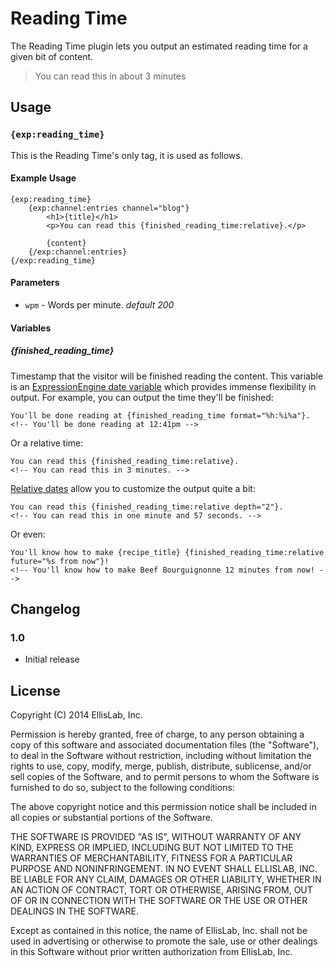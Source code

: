 # Reading Time

The Reading Time plugin lets you output an estimated reading time for a given bit of content.

> You can read this in about 3 minutes

## Usage

### `{exp:reading_time}`

This is the Reading Time's only tag, it is used as follows.

#### Example Usage

```
{exp:reading_time}
    {exp:channel:entries channel="blog"}
        <h1>{title}</h1>
        <p>You can read this {finished_reading_time:relative}.</p>

        {content}
    {/exp:channel:entries}
{/exp:reading_time}
```

#### Parameters

- `wpm` - Words per minute. _default 200_

#### Variables

##### {finished_reading_time}

Timestamp that the visitor will be finished reading the content. This variable is an [ExpressionEngine date variable](https://ellislab.com/expressionengine/user-guide/templates/date_variable_formatting.html) which provides immense flexibility in output. For example, you can output the time they'll be finished:

    You'll be done reading at {finished_reading_time format="%h:%i%a"}.
    <!-- You'll be done reading at 12:41pm -->

Or a relative time:

    You can read this {finished_reading_time:relative}.
    <!-- You can read this in 3 minutes. -->

[Relative dates](https://ellislab.com/expressionengine/user-guide/templates/date_variable_formatting.html#relative-dates) allow you to customize the output quite a bit:

    You can read this {finished_reading_time:relative depth="2"}.
    <!-- You can read this in one minute and 57 seconds. -->

Or even:

    You'll know how to make {recipe_title} {finished_reading_time:relative future="%s from now"}!
    <!-- You'll know how to make Beef Bourguignonne 12 minutes from now! -->

## Changelog

### 1.0

- Initial release

## License

Copyright (C) 2014 EllisLab, Inc.

Permission is hereby granted, free of charge, to any person obtaining a copy
of this software and associated documentation files (the "Software"), to deal
in the Software without restriction, including without limitation the rights
to use, copy, modify, merge, publish, distribute, sublicense, and/or sell
copies of the Software, and to permit persons to whom the Software is
furnished to do so, subject to the following conditions:

The above copyright notice and this permission notice shall be included in
all copies or substantial portions of the Software.

THE SOFTWARE IS PROVIDED "AS IS", WITHOUT WARRANTY OF ANY KIND, EXPRESS OR
IMPLIED, INCLUDING BUT NOT LIMITED TO THE WARRANTIES OF MERCHANTABILITY,
FITNESS FOR A PARTICULAR PURPOSE AND NONINFRINGEMENT. IN NO EVENT SHALL
ELLISLAB, INC. BE LIABLE FOR ANY CLAIM, DAMAGES OR OTHER LIABILITY, WHETHER
IN AN ACTION OF CONTRACT, TORT OR OTHERWISE, ARISING FROM, OUT OF OR IN
CONNECTION WITH THE SOFTWARE OR THE USE OR OTHER DEALINGS IN THE SOFTWARE.

Except as contained in this notice, the name of EllisLab, Inc. shall not be
used in advertising or otherwise to promote the sale, use or other dealings
in this Software without prior written authorization from EllisLab, Inc.